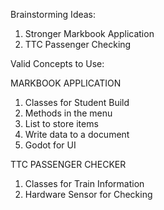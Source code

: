 Brainstorming Ideas:
1. Stronger Markbook Application
2. TTC Passenger Checking

Valid Concepts to Use:

  MARKBOOK APPLICATION
1. Classes for Student Build
2. Methods in the menu
3. List to store items
5. Write data to a document
6. Godot for UI

  TTC PASSENGER CHECKER
1. Classes for Train Information
2. Hardware Sensor for Checking
